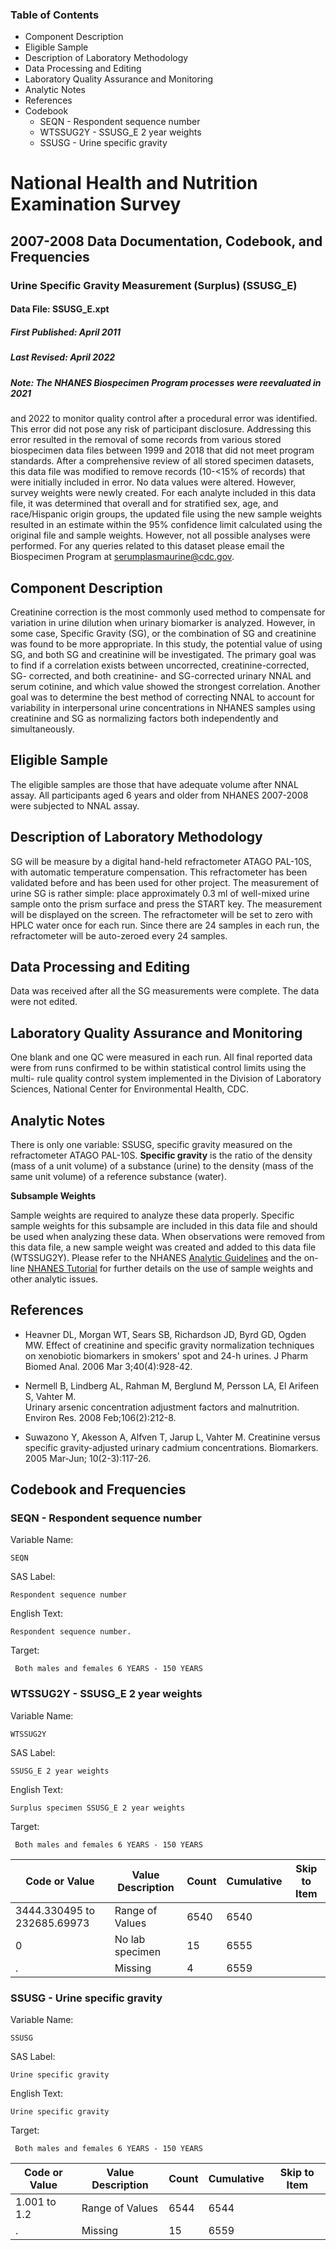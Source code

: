 ### Table of Contents

  * Component Description
  * Eligible Sample
  * Description of Laboratory Methodology
  * Data Processing and Editing
  * Laboratory Quality Assurance and Monitoring
  * Analytic Notes
  * References
  * Codebook
    * SEQN - Respondent sequence number
    * WTSSUG2Y - SSUSG_E 2 year weights
    * SSUSG - Urine specific gravity

# National Health and Nutrition Examination Survey

## 2007-2008 Data Documentation, Codebook, and Frequencies

### Urine Specific Gravity Measurement (Surplus) (SSUSG_E)

####  Data File: SSUSG_E.xpt

##### First Published: April 2011

##### Last Revised: April 2022

##### Note: The NHANES Biospecimen Program processes were reevaluated in 2021
and 2022 to monitor quality control after a procedural error was identified.
This error did not pose any risk of participant disclosure. Addressing this
error resulted in the removal of some records from various stored biospecimen
data files between 1999 and 2018 that did not meet program standards. After a
comprehensive review of all stored specimen datasets, this data file was
modified to remove records (10-<15% of records) that were initially included
in error. No data values were altered. However, survey weights were newly
created. For each analyte included in this data file, it was determined that
overall and for stratified sex, age, and race/Hispanic origin groups, the
updated file using the new sample weights resulted in an estimate within the
95% confidence limit calculated using the original file and sample weights.
However, not all possible analyses were performed. For any queries related to
this dataset please email the Biospecimen Program at serumplasmaurine@cdc.gov.

## Component Description

Creatinine correction is the most commonly used method to compensate for
variation in urine dilution when urinary biomarker is analyzed. However, in
some case, Specific Gravity (SG), or the combination of SG and creatinine was
found to be more appropriate. In this study, the potential value of using SG,
and both SG and creatinine will be investigated. The primary goal was to find
if a correlation exists between uncorrected, creatinine-corrected, SG-
corrected, and both creatinine- and SG-corrected urinary NNAL and serum
cotinine, and which value showed the strongest correlation. Another goal was
to determine the best method of correcting NNAL to account for variability in
interpersonal urine concentrations in NHANES samples using creatinine and SG
as normalizing factors both independently and simultaneously.

## Eligible Sample

The eligible samples are those that have adequate volume after NNAL assay. All
participants aged 6 years and older from NHANES 2007-2008 were subjected to
NNAL assay.

## Description of Laboratory Methodology

SG will be measure by a digital hand-held refractometer ATAGO PAL-10S, with
automatic temperature compensation. This refractometer has been validated
before and has been used for other project. The measurement of urine SG is
rather simple: place approximately 0.3 ml of well-mixed urine sample onto the
prism surface and press the START key. The measurement will be displayed on
the screen. The refractometer will be set to zero with HPLC water once for
each run. Since there are 24 samples in each run, the refractometer will be
auto-zeroed every 24 samples.

## Data Processing and Editing

Data was received after all the SG measurements were complete. The data were
not edited.

## Laboratory Quality Assurance and Monitoring

One blank and one QC were measured in each run. All final reported data were
from runs confirmed to be within statistical control limits using the multi-
rule quality control system implemented in the Division of Laboratory
Sciences, National Center for Environmental Health, CDC.

## Analytic Notes

There is only one variable: SSUSG, specific gravity measured on the
refractometer ATAGO PAL-10S. **Specific gravity** is the ratio of the density
(mass of a unit volume) of a substance (urine) to the density (mass of the
same unit volume) of a reference substance (water).

**Subsample Weights**

Sample weights are required to analyze these data properly. Specific sample
weights for this subsample are included in this data file and should be used
when analyzing these data. When observations were removed from this data file,
a new sample weight was created and added to this data file (WTSSUG2Y). Please
refer to the NHANES [Analytic
Guidelines](https://wwwn.cdc.gov/nchs/nhanes/analyticguidelines.aspx) and the
on-line [NHANES
](https://wwwn.cdc.gov/nchs/nhanes/tutorials/default.aspx)[Tutorial](https://wwwn.cdc.gov/nchs/nhanes/tutorials/default.aspx)
for further details on the use of sample weights and other analytic issues.

## References

  * Heavner DL, Morgan WT, Sears SB, Richardson JD, Byrd GD, Ogden MW. Effect of creatinine and specific gravity normalization techniques on xenobiotic biomarkers in smokers' spot and 24-h urines. J Pharm Biomed Anal. 2006 Mar 3;40(4):928-42.
  * Nermell B, Lindberg AL, Rahman M, Berglund M, Persson LA, El Arifeen S, Vahter M.   
Urinary arsenic concentration adjustment factors and malnutrition. Environ
Res. 2008 Feb;106(2):212-8.  

  * Suwazono Y, Akesson A, Alfven T, Jarup L, Vahter M. Creatinine versus specific gravity-adjusted urinary cadmium concentrations. Biomarkers. 2005 Mar-Jun; 10(2-3):117-26.

## Codebook and Frequencies

### SEQN - Respondent sequence number

Variable Name:

    SEQN
SAS Label:

    Respondent sequence number
English Text:

    Respondent sequence number.
Target:

     Both males and females 6 YEARS - 150 YEARS

### WTSSUG2Y - SSUSG_E 2 year weights

Variable Name:

    WTSSUG2Y
SAS Label:

    SSUSG_E 2 year weights
English Text:

    Surplus specimen SSUSG_E 2 year weights
Target:

     Both males and females 6 YEARS - 150 YEARS
Code or Value | Value Description | Count | Cumulative | Skip to Item  
---|---|---|---|---  
3444.330495 to 232685.69973 | Range of Values | 6540 | 6540 |   
0 | No lab specimen | 15 | 6555 |   
. | Missing | 4 | 6559 |   
  
### SSUSG - Urine specific gravity

Variable Name:

    SSUSG
SAS Label:

    Urine specific gravity
English Text:

    Urine specific gravity
Target:

     Both males and females 6 YEARS - 150 YEARS
Code or Value | Value Description | Count | Cumulative | Skip to Item  
---|---|---|---|---  
1.001 to 1.2 | Range of Values | 6544 | 6544 |   
. | Missing | 15 | 6559 | 

